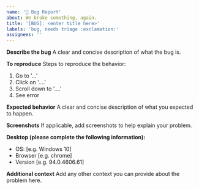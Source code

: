 ```yaml
---
name: '🐛 Bug Report'
about: We broke something, again.
title: '[BUG]: <enter title here>'
labels: 'bug, needs triage :exclamation:'
assignees: ''
---
```


**Describe the bug**
A clear and concise description of what the bug is.

**To reproduce**
Steps to reproduce the behavior:

1. Go to '...'
2. Click on '....'
3. Scroll down to '....'
4. See error

**Expected behavior**
A clear and concise description of what you expected to happen.

**Screenshots**
If applicable, add screenshots to help explain your problem.

**Desktop (please complete the following information):**

- OS: [e.g. Windows 10]
- Browser [e.g. chrome]
- Version [e.g. 94.0.4606.61]

**Additional context**
Add any other context you can provide about the problem here.
